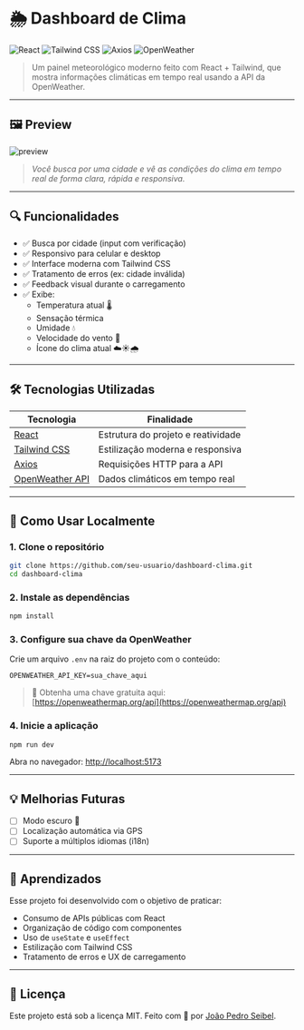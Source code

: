 # 🌦️ Dashboard de Clima

![React](https://img.shields.io/badge/React-18.0-blue?logo=react)
![Tailwind CSS](https://img.shields.io/badge/TailwindCSS-3.x-blueviolet?logo=tailwindcss)
![Axios](https://img.shields.io/badge/Axios-HTTP-orange?logo=axios)
![OpenWeather](https://img.shields.io/badge/OpenWeather-API-lightgrey?logo=cloudflare)

> Um painel meteorológico moderno feito com React + Tailwind, que mostra informações climáticas em tempo real usando a API da OpenWeather.

---

## 🖼️ Preview

![preview](https://wqwrtolojbmjvfxevbtj.supabase.co/storage/v1/object/public/picsofprojects//dc.png)

> *Você busca por uma cidade e vê as condições do clima em tempo real de forma clara, rápida e responsiva.*

---

## 🔍 Funcionalidades

- ✅ Busca por cidade (input com verificação)
- ✅ Responsivo para celular e desktop
- ✅ Interface moderna com Tailwind CSS
- ✅ Tratamento de erros (ex: cidade inválida)
- ✅ Feedback visual durante o carregamento
- ✅ Exibe:
  - Temperatura atual 🌡️
  - Sensação térmica
  - Umidade 💧
  - Velocidade do vento 💨
  - Ícone do clima atual ☁️☀️🌧️


---

## 🛠️ Tecnologias Utilizadas

| Tecnologia | Finalidade |
|------------|------------|
| [React](https://reactjs.org/) | Estrutura do projeto e reatividade |
| [Tailwind CSS](https://tailwindcss.com/) | Estilização moderna e responsiva |
| [Axios](https://axios-http.com/) | Requisições HTTP para a API |
| [OpenWeather API](https://openweathermap.org/current) | Dados climáticos em tempo real |

---

## 🚀 Como Usar Localmente

### 1. Clone o repositório

```bash
git clone https://github.com/seu-usuario/dashboard-clima.git
cd dashboard-clima
````

### 2. Instale as dependências

```bash
npm install
```

### 3. Configure sua chave da OpenWeather

Crie um arquivo `.env` na raiz do projeto com o conteúdo:

```env
OPENWEATHER_API_KEY=sua_chave_aqui
```

> 🔑 Obtenha uma chave gratuita aqui: [https://openweathermap.org/api](https://openweathermap.org/api)

### 4. Inicie a aplicação

```bash
npm run dev
```

Abra no navegador: [http://localhost:5173](http://localhost:5173)

---


## 💡 Melhorias Futuras

* [ ] Modo escuro 🌙
* [ ] Localização automática via GPS
* [ ] Suporte a múltiplos idiomas (i18n)

---

## 🧠 Aprendizados

Esse projeto foi desenvolvido com o objetivo de praticar:

* Consumo de APIs públicas com React
* Organização de código com componentes
* Uso de `useState` e `useEffect`
* Estilização com Tailwind CSS
* Tratamento de erros e UX de carregamento

---

## 📄 Licença

Este projeto está sob a licença MIT.
Feito com 💙 por [João Pedro Seibel](https://github.com/seibel777).


```
